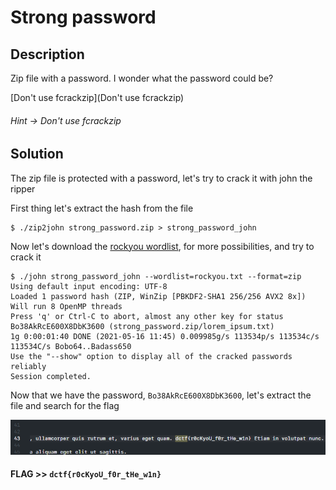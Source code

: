 # Strong password

## Description

Zip file with a password. I wonder what the password could be?

[Don't use fcrackzip](Don't use fcrackzip)

###### Hint -> Don't use fcrackzip

## Solution

The zip file is protected with a password, let's try to crack it with john the ripper 

First thing let's extract the hash from the file

```console
$ ./zip2john strong_password.zip > strong_password_john
```

Now let's download the [rockyou wordlist](https://github.com/brannondorsey/naive-hashcat/releases/download/data/rockyou.txt), for more possibilities, and try to crack it

```console
$ ./john strong_password_john --wordlist=rockyou.txt --format=zip
Using default input encoding: UTF-8
Loaded 1 password hash (ZIP, WinZip [PBKDF2-SHA1 256/256 AVX2 8x])
Will run 8 OpenMP threads
Press 'q' or Ctrl-C to abort, almost any other key for status
Bo38AkRcE600X8DbK3600 (strong_password.zip/lorem_ipsum.txt)     
1g 0:00:01:40 DONE (2021-05-16 11:45) 0.009985g/s 113534p/s 113534c/s 113534C/s Bobo64..Badass650
Use the "--show" option to display all of the cracked passwords reliably
Session completed.
```

Now that we have the password, `Bo38AkRcE600X8DbK3600`, let's extract the file and search for the flag

![](img1.png)

#### **FLAG >>** `dctf{r0cKyoU_f0r_tHe_w1n}`